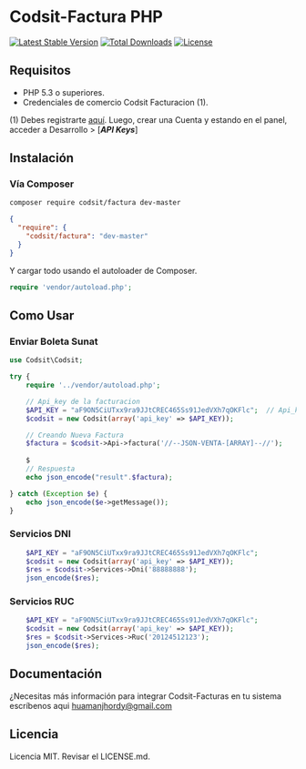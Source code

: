 # Codsit-Factura PHP

[![Latest Stable Version](https://poser.pugx.org/codsit/factura/v/stable)](https://packagist.org/packages/codsit/factura)
[![Total Downloads](https://poser.pugx.org/codsit/factura/downloads)](https://packagist.org/packages/codsit/factura)
[![License](https://poser.pugx.org/codsit/factura/license)](https://packagist.org/packages/codsit/factura)

## Requisitos

* PHP 5.3 o superiores.
* Credenciales de comercio Codsit Facturacion (1).

(1) Debes registrarte [aquí](https://fac.codsit.com/). Luego, crear una Cuenta y estando en el panel, acceder a Desarrollo >
[***API Keys***]

## Instalación

### Vía Composer

```bash
composer require codsit/factura dev-master
```

```json
{
  "require": {
    "codsit/factura": "dev-master"
  }
}
```

Y cargar todo usando el autoloader de Composer.

```php
require 'vendor/autoload.php';
```
## Como Usar
### Enviar Boleta Sunat
```php
use Codsit\Codsit;

try {
    require '../vendor/autoload.php';

    // Api_key de la facturacion
    $API_KEY = "aF9ON5CiUTxx9ra9JJtCREC465Ss91JedVXh7qOKFlc";  // Api_key (https://fac.codsit.com)
    $codsit = new Codsit(array('api_key' => $API_KEY));

    // Creando Nueva Factura
    $factura = $codsit->Api->factura('//--JSON-VENTA-[ARRAY]--//');
    
    $
    // Respuesta
    echo json_encode("result".$factura);

} catch (Exception $e) {
    echo json_encode($e->getMessage());
}
```
### Servicios  DNI
```php
    $API_KEY = "aF9ON5CiUTxx9ra9JJtCREC465Ss91JedVXh7qOKFlc"; 
    $codsit = new Codsit(array('api_key' => $API_KEY));
    $res = $codsit->Services->Dni('88888888');
    json_encode($res);
```
### Servicios  RUC
```php
    $API_KEY = "aF9ON5CiUTxx9ra9JJtCREC465Ss91JedVXh7qOKFlc"; 
    $codsit = new Codsit(array('api_key' => $API_KEY));
    $res = $codsit->Services->Ruc('20124512123');
    json_encode($res);
```

## Documentación
¿Necesitas más información para integrar Codsit-Facturas en tu sistema escríbenos aqui huamanjhordy@gmail.com 


## Licencia

Licencia MIT. Revisar el LICENSE.md.
